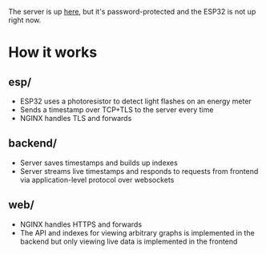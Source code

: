 The server is up [here](https://energymonitor.leoshatrushin.com), but it's password-protected and the ESP32 is not up right now.

# How it works
## esp/
- ESP32 uses a photoresistor to detect light flashes on an energy meter
- Sends a timestamp over TCP+TLS to the server every time
- NGINX handles TLS and forwards
## backend/
- Server saves timestamps and builds up indexes
- Server streams live timestamps and responds to requests from frontend via application-level protocol over websockets
## web/
- NGINX handles HTTPS and forwards
- The API and indexes for viewing arbitrary graphs is implemented in the backend but only viewing live data is implemented in the frontend
